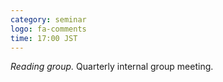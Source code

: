 ```yaml
---
category: seminar
logo: fa-comments
time: 17:00 JST
---
```


*Reading group.*  Quarterly internal group meeting.




